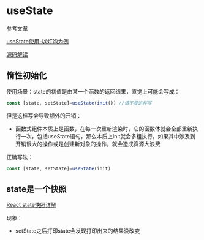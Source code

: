 # useState

参考文章

[useState使用-以灯泡为例](https://segmentfault.com/a/1190000021010240###)

[源码解读](https://juejin.cn/post/7003489634994880520)

## 惰性初始化

使用场景：state的初值是由某一个函数的返回结果，直觉上可能会写成：

``` js
const [state, setState]=useState(init()) //请不要这样写
```

但是这样写会导致额外的开销：

- 函数式组件本质上是函数，在每一次重新渲染时，它的函数体就会全部重新执行一次，包括useState语句，那么本质上init就会多粗执行，如果其中涉及到开销很大的操作或是创建新对象的操作，就会造成资源大浪费

正确写法：

``` js
const [state, setState]=useState(init)
```

## state是一个快照

[React state快照详解](https://juejin.cn/post/7035501818989772836)

现象：

- setState之后打印state会发现打印出来的结果没改变